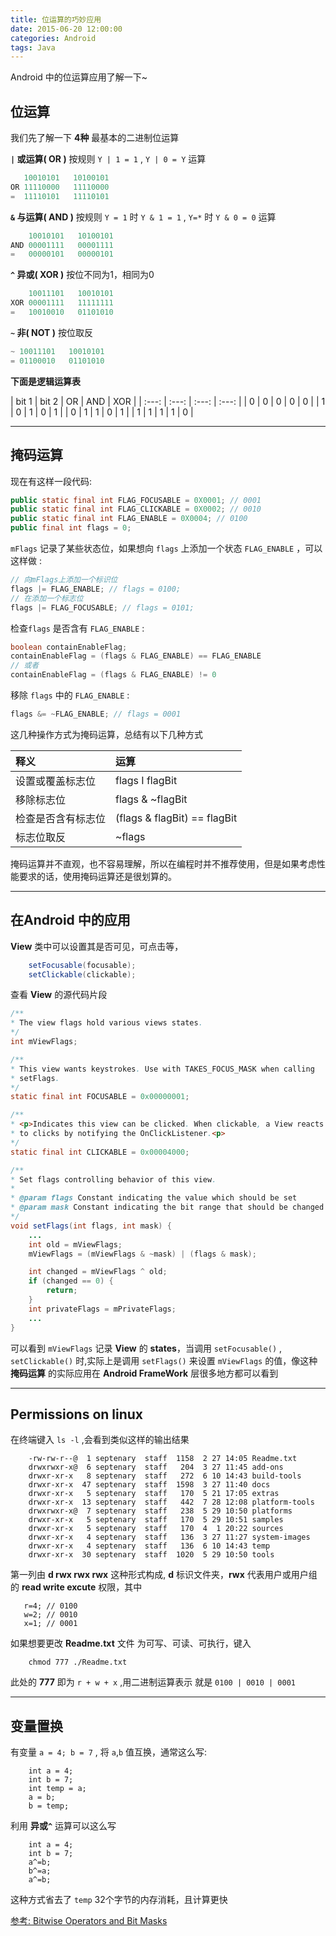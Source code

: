 ```yaml
---
title: 位运算的巧妙应用
date: 2015-06-20 12:00:00
categories: Android
tags: Java
---
```


Android 中的位运算应用了解一下~

<!--more-->


位运算
---
我们先了解一下 **4种** 最基本的二进制位运算
    
 **`|` 或运算( OR )**
按规则 `Y | 1 = 1` , `Y | 0 = Y` 运算

```java
   10010101   10100101
OR 11110000   11110000
=  11110101   11110101
```

**`&` 与运算( AND )**
按规则 `Y = 1` 时 `Y & 1 = 1` , `Y=*` 时 `Y & 0 = 0` 运算

```java
    10010101   10100101
AND 00001111   00001111
=   00000101   00000101
```

**`^` 异或( XOR )**
按位不同为1，相同为0

```java
    10011101   10010101
XOR 00001111   11111111
=   10010010   01101010
```


**`~` 非( NOT )**
按位取反

```java
~ 10011101   10010101
= 01100010   01101010
```
              

**下面是逻辑运算表**

| bit 1 | bit 2 | OR | AND | XOR |
| :---: | :---: | :---: | :---: |
| 0 | 0 | 0 | 0 | 0 |
| 1 | 0 | 1 | 0 | 1 |
| 0 | 1 | 1 | 0 | 1 |
| 1 | 1 | 1 | 1 | 0 |

<!--more-->

***

掩码运算
---
现在有这样一段代码:

```java
public static final int FLAG_FOCUSABLE = 0X0001; // 0001
public static final int FLAG_CLICKABLE = 0X0002; // 0010
public static final int FLAG_ENABLE = 0X0004; // 0100
public final int flags = 0;
```

`mFlags` 记录了某些状态位，如果想向 `flags` 上添加一个状态 `FLAG_ENABLE` ，可以这样做 :
    
```java
// 向mFlags上添加一个标识位
flags |= FLAG_ENABLE; // flags = 0100;
// 在添加一个标志位
flags |= FLAG_FOCUSABLE; // flags = 0101;
```

检查`flags` 是否含有 `FLAG_ENABLE` :

```java
boolean containEnableFlag;
containEnableFlag = (flags & FLAG_ENABLE) == FLAG_ENABLE
// 或者   
containEnableFlag = (flags & FLAG_ENABLE) != 0
```
    
移除 `flags` 中的 `FLAG_ENABLE` :

```java
flags &= ~FLAG_ENABLE; // flags = 0001
```
    
这几种操作方式为掩码运算，总结有以下几种方式

| 释义 | 运算  |
| :--------------   | :-------- |
| 设置或覆盖标志位  |   flags &#921; flagBit     |
| 移除标志位         |   flags & ~flagBit    |
| 检查是否含有标志位 |   (flags & flagBit) == flagBit |
| 标志位取反         |   ~flags  |

掩码运算并不直观，也不容易理解，所以在编程时并不推荐使用，但是如果考虑性能要求的话，使用掩码运算还是很划算的。

***

在Android 中的应用
---
**View** 类中可以设置其是否可见，可点击等，

```java
    setFocusable(focusable);
    setClickable(clickable);
```
    
查看 **View** 的源代码片段

```java
/**
* The view flags hold various views states.
*/
int mViewFlags;

/**
* This view wants keystrokes. Use with TAKES_FOCUS_MASK when calling
* setFlags.
*/
static final int FOCUSABLE = 0x00000001;

/**
* <p>Indicates this view can be clicked. When clickable, a View reacts
* to clicks by notifying the OnClickListener.<p>
*/
static final int CLICKABLE = 0x00004000;

/**
* Set flags controlling behavior of this view.
*
* @param flags Constant indicating the value which should be set
* @param mask Constant indicating the bit range that should be changed
*/
void setFlags(int flags, int mask) {
    ...     
    int old = mViewFlags;
    mViewFlags = (mViewFlags & ~mask) | (flags & mask);

    int changed = mViewFlags ^ old;
    if (changed == 0) {
        return;
    }
    int privateFlags = mPrivateFlags;
    ...
}

```

可以看到 `mViewFlags` 记录 **View** 的 **states**，当调用 `setFocusable()` , `setClickable()` 时,实际上是调用 `setFlags()` 来设置 `mViewFlags` 的值，像这种 **掩码运算** 的实际应用在 **Android FrameWork** 层很多地方都可以看到

***

Permissions on linux
---
在终端键入 `ls -l` ,会看到类似这样的输出结果

```shell
    -rw-rw-r--@  1 septenary  staff  1158  2 27 14:05 Readme.txt
    drwxrwxr-x@  6 septenary  staff   204  3 27 11:45 add-ons
    drwxr-xr-x   8 septenary  staff   272  6 10 14:43 build-tools
    drwxr-xr-x  47 septenary  staff  1598  3 27 11:40 docs
    drwxr-xr-x   5 septenary  staff   170  5 21 17:05 extras
    drwxr-xr-x  13 septenary  staff   442  7 28 12:08 platform-tools
    drwxrwxr-x@  7 septenary  staff   238  5 29 10:50 platforms
    drwxr-xr-x   5 septenary  staff   170  5 29 10:51 samples
    drwxr-xr-x   5 septenary  staff   170  4  1 20:22 sources
    drwxr-xr-x   4 septenary  staff   136  3 27 11:27 system-images
    drwxr-xr-x   4 septenary  staff   136  6 10 14:43 temp
    drwxr-xr-x  30 septenary  staff  1020  5 29 10:50 tools
```

第一列由 **d rwx rwx rwx** 这种形式构成, **d** 标识文件夹，**rwx** 代表用户或用户组的 **read write excute** 权限，其中
 
 ```shell
    r=4; // 0100
    w=2; // 0010
    x=1; // 0001
```
    
如果想要更改 **Readme.txt** 文件 为可写、可读、可执行，键入

```shell
    chmod 777 ./Readme.txt 
```
    
此处的 **777** 即为 `r + w + x` ,用二进制运算表示 就是 `0100 | 0010 | 0001`

***

变量置换
--- 
有变量 `a = 4; b = 7` , 将 `a`,`b` 值互换，通常这么写:

```shell
    int a = 4;
    int b = 7;
    int temp = a;
    a = b;
    b = temp;
```

利用 **异或`^`** 运算可以这么写

```shell
    int a = 4;
    int b = 7;
    a^=b;
    b^=a;
    a^=b;
```
    
这种方式省去了 `temp` 32个字节的内存消耗，且计算更快

[参考: Bitwise Operators and Bit Masks](http://www.vipan.com/htdocs/bitwisehelp.html)

